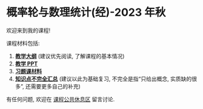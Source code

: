 # 概率轮与数理统计(经)-2023 年秋

欢迎来到我的课程! 

课程材料包括:

1. [**教学大纲**](https://github.com/xumin1991/Probability-and-Statistics-2023/blob/Min/%E6%95%99%E5%AD%A6%E5%A4%A7%E7%BA%B2.md) (建议优先阅读, 了解课程的基本情况)
2. [**教学 PPT**](https://github.com/xumin1991/Probability-and-Statistics-2023/tree/Min/PPT)
3. [**习题课材料**](https://github.com/xumin1991/Probability-and-Statistics-2023/tree/Min/%E4%B9%A0%E9%A2%98%E8%AF%BE%E6%9D%90%E6%96%99)
4. [**知识点不完全汇总**](https://github.com/xumin1991/Probability-and-Statistics-2023/blob/Min/%E6%A6%82%E7%8E%87%E7%BB%9F%E8%AE%A1%E7%9F%A5%E8%AF%86%E7%82%B9%E6%B1%87%E6%80%BB.md) (建议以此为基础复习, 不完全是指“只给出概念, 实质缺的很多”, 还需要更多自己的补充)

有任何问题, 欢迎在 [课程公共休息区](https://github.com/xumin1991/Probability-and-Statistics-2023/issues/1) 留言讨论.
